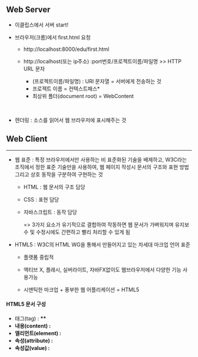 ## Web Server

- 이클립스에서 서버 start!

- 브라우저(크롬)에서 first.html 요청

  - http://localhost:8000/edu/first.html

  - http://localhost(또는 ip주소) :port번호/프로젝트이름/파일명  >> HTTP URL 문자

    - (프로젝트이름/파일명) : URI 문자열 = 서버에게 전송하는 것
    - 프로젝트 이름 = 컨텍스트패스* 
    - 최상위 폴더(document root) = WebContent

    ​									

- 렌더링 : 소스를 읽어서 웹 브라우저에 표시해주는 것 



## Web Client

---

- 웹 표준 : 특정 브라우저에서만 사용하는 비 표준화된 기술을 배제하고, W3C라는 조직에서 정한 표준 기술만을 사용하여, 웹 페이지 작성시 문서의 구조와 표현 방법 그리고 상호 동작을 구분하여 구현하는 것

  - HTML : 웹 문서의 구조 담당

  - CSS : 표현 담당

  - 자바스크립트 : 동작 담당

    => 3가지 요소가 유기적으로 결합하여 작동하면 웹 문서가 가벼워지며 유지보수 및 수정시에도 간편하고 빨리 처리할 수 있게 됨

- HTML5 : W3C의 HTML WG을 통해서 만들어지고 있는 차세대 마크업 언어 표준

  - 플랫폼 중립적
  - 액티브 X, 플래시, 실버라이트, 자바FX없이도 웹브라우저에서 다양한 기능 사용가능

  - 시맨틱한 마크업 + 풍부한 웹 어플리케이션 = HTML5



#### HTML5 문서 구성

- 태그(tag)	:	**<title>** 웹문서내용**</title>**
- 내용(content) 	:	<title>**웹문서내용**</title>
- 엘리먼트(element) 	:	**<title>웹문서내용</title>**
- 속성(attribute) 	:	<title color = "red"></title>
- 속성값(value) 	:	<itle color = "red"></title>

